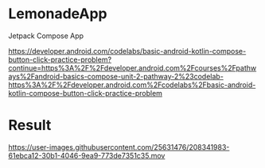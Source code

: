 # LemonadeApp
Jetpack Compose App


https://developer.android.com/codelabs/basic-android-kotlin-compose-button-click-practice-problem?continue=https%3A%2F%2Fdeveloper.android.com%2Fcourses%2Fpathways%2Fandroid-basics-compose-unit-2-pathway-2%23codelab-https%3A%2F%2Fdeveloper.android.com%2Fcodelabs%2Fbasic-android-kotlin-compose-button-click-practice-problem


# Result


https://user-images.githubusercontent.com/25631476/208341983-61ebca12-30b1-4046-9ea9-773de7351c35.mov

